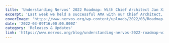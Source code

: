 ```yaml
---
title: 'Understanding Nervos’ 2022 Roadmap: With Chief Architect Jan Xie'
excerpt: 'Last week we held a successful AMA with our Chief Architect, Jan Xie. He answered general questions about Nervos and its architecture, our goal of user simplicity, the future of interoperability, and '
coverImage: 'https://www.nervos.org/wp-content/uploads/2022/03/Roadmap-AMA-2022--810x456.png'
date: '2022-03-09T16:00:00.000Z'
category: 'Releases & Updates'
link: 'https://www.nervos.org/blog/understanding-nervos-2022-roadmap-with-chief-architect-jan-xie'
---
```


